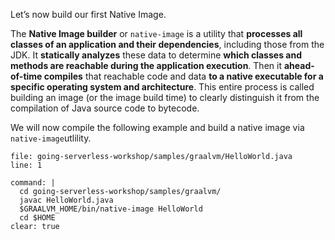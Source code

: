 Let’s now build our first Native Image.

The **Native Image builder** or `native-image` is a utility that **processes all classes of an application and their dependencies**, including those from the JDK. It **statically analyzes** these data to determine **which classes and methods are reachable during the application execution**. Then it **ahead-of-time compiles** that reachable code and data **to a native executable for a specific operating system and architecture**. This entire process is called building an image (or the image build time) to clearly distinguish it from the compilation of Java source code to bytecode.

We will now compile the following example and build a native image via `native-image`utlility.
```editor:open-file
file: going-serverless-workshop/samples/graalvm/HelloWorld.java
line: 1
```

```terminal:execute
command: |
  cd going-serverless-workshop/samples/graalvm/
  javac HelloWorld.java
  $GRAALVM_HOME/bin/native-image HelloWorld
  cd $HOME
clear: true
```
